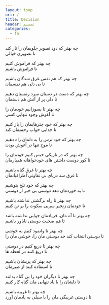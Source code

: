 ```yaml
---
layout: tsop
uri: /
title: Decision
header: تصمیم
categories:
  - fa 
---
```


چه بهتر که دود تصویر جلویمان را تار کند  
تا تصویری خیالی  
 
چه بهتر که فراموش کنیم  
تا فراموش باشیم  
 
چه بهتر که هم نفس غرق شدگان باشیم  
تا بی دلی هم نفسمان  
 
چه بهتر که دست در دستان سرد زمستان دهیم  
تا دلی پر از آتش هم دستمان  
 
چه بهتر تا بسوزانیم خودمان را  
تا آغوش وجود تنهایی کسی  
 
چه بهتر که خود چترهایمان را باز کنیم  
تا خدایی خواب رحمتمان کند  
 
چه بهتر که خود ترس را به دلمان راه دهیم  
تا موج تنها در آغوش بودن  
 
چه بهتر که در تاریکی حبس کنیم خودمان را  
تا کور دوست داشتن های خودخواهانه همیارمان  
 
چه بهتر تا غرق گناه باشیم  
تا غرق سد دریای بی تفاوتی اطرافیانمان  
 
چه بهتر که خود تلخ بنوشیم  
تا به خوردمان دهد دوستی بی خبر از دوستی  
 
چه بهتر تا راه برگشتی نداشته باشیم  
تا خودمان زنجیر سربی سکوت را بر تن کنیم  
 
چه بهتر تا آه مان، فریادمان جوابی نداشته باشد  
تا هم صحبت دوستی ناباور باشیم  
 
چه بهتر تا وانمود کنیم به خوشی  
تا دوستی انتخاب کند حد دوستی مان را، خوشی مان را  
 
چه بهتر تا دریغ کنیم در دوستی  
تا دریغ کنند در لحظه ها  
 
چه بهتر که پریشان باشیم  
تا استفاده کنند از صبرمان  
 
چه بهتر تا دیگران خود را بی گناه بدانند  
تا دلشان را با یاد تنهایی مان گناه کار کنیم  
 
چه بهتر تا غریبه باشیم  
تا دوستی غریبگی مان را با سیلی به یادمان آورد
